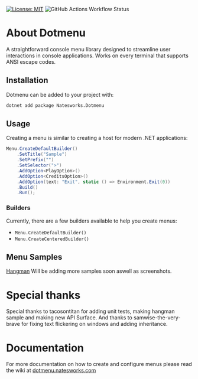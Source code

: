 [![License: MIT](https://img.shields.io/badge/License-MIT-yellow.svg)](https://opensource.org/licenses/MIT)
![GitHub Actions Workflow Status](https://img.shields.io/github/actions/workflow/status/dotmenu/dotmenu/dotnet.yml)
# About Dotmenu
A straightforward console menu library designed to streamline user interactions in console applications.
Works on every terminal that supports ANSI escape codes.

## Installation
Dotmenu can be added to your project with:

```bash
dotnet add package Natesworks.Dotmenu
```

## Usage

Creating a menu is similar to creating a host for modern .NET applications:

```csharp
Menu.CreateDefaultBuilder()
    .SetTitle("Sample")
    .SetPrefix("")
    .SetSelector(">")
    .AddOption<PlayOption>()
    .AddOption<CreditsOption>()
    .AddOption(text: "Exit", static () => Environment.Exit(0))
    .Build()
    .Run();
```

### Builders

Currently, there are a few builders available to help you create menus:

- `Menu.CreateDefaultBuilder()`
- `Menu.CreateCenteredBuilder()`

## Menu Samples

[Hangman](https://github.com/dotmenu/dotmenu/tree/main/samples/Hangman)
Will be adding more samples soon aswell as screenshots.

# Special thanks

Special thanks to tacosontitan for adding unit tests, making hangman sample and making new API Surface.
And thanks to samwise-the-very-brave for fixing text flickering on windows and adding inheritance.

# Documentation

For more documentation on how to create and configure menus please read the wiki at [dotmenu.natesworks.com](https://dotmenu.natesworks.com)
